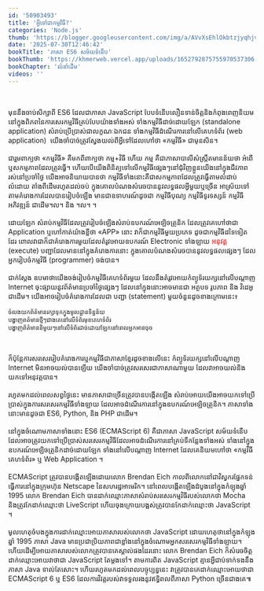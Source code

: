 ```yaml
---
id: '50903493'
title: 'អ្វី​ទៅ​ជា​កម្មវិធី?'
categories: 'Node.js'
thumb: 'https://blogger.googleusercontent.com/img/a/AVvXsEhlOkbtzjyqhjvdF5Ye2ofiX11L1zU-WK85MPsHIeZy51tXy-vvZGBR6Fik5ua0bOF_8shAe74etOxZOcp9TzJg73MwRHnYfjXvcpC-LIDSkA6xzaCRU4lOFDiVUeUy7QsT2dYVcRS7WXFS5ynetJQGIZxxmRE3gqdfuGOOPSg5VaR-WEUNPVo-7ac1'
date: '2025-07-30T12:46:42'
bookTitle: 'ភាសា​ ES6 សម័យ​ទំនើប'
bookThumb: 'https://khmerweb.vercel.app/uploads/1652792875755970537306-picture.jpg'
bookChapter: 'លំនាំ​ដើម'
videos: ''
---
```

<figure class="image"><img src="https://blogger.googleusercontent.com/img/a/AVvXsEhlOkbtzjyqhjvdF5Ye2ofiX11L1zU-WK85MPsHIeZy51tXy-vvZGBR6Fik5ua0bOF_8shAe74etOxZOcp9TzJg73MwRHnYfjXvcpC-LIDSkA6xzaCRU4lOFDiVUeUy7QsT2dYVcRS7WXFS5ynetJQGIZxxmRE3gqdfuGOOPSg5VaR-WEUNPVo-7ac1" alt=""></figure><p><br>មុន​នឹង​ចាប់​សិក្សា​ពី​ ES6 ដែល​ជា​​ភាសា​ JavaScript បែប​ទំនើបលឿន​ទាន់​ចិត្ត​​និង​កំពុង​ពេញ​និយម​នៅ​ក្នុង​ពិភព​នៃ​ការសេរកម្មវិធី​គ្រប់​បែបយ៉ាង​ទាំងអស់ ទាំង​កម្មវិធី​​ដាច់​ដោយ​ឡែក (standalone application) សំរាប់ប្រើប្រាស់​ជាលក្ខណៈ​ឯកជន ទាំងកម្មវិធី​ដំណើរការ​នៅ​លើ​គេហទំព័រ (web application) &nbsp;យើង​ចាំបាច់​ត្រូវ​ស្វែង​យល់​ពី​អ្វី​ទៅ​ដែល​ហៅ​ថា «កម្មវិធី» ជាមុន​សិន។<br><br>ជារួម​ពាក្យ​ថា​ «កម្មវិធី» គឺ​មក​ពី​ពាក្យ​ថា កម្ម+វិធី ហើយ​ កម្ម គឺ​ជា​ភាសា​បាលី​សំស្រ្កឹតមាន​ន័យ​ថា​ អំពើ ឬ​សកម្មភាព​ដែល​ត្រូវ​ធ្វើ។ ហើយ​បើ​យើង​ពិនិត្យ​ទៅ​លើកម្មវិធី​ផ្សេង​ៗ​នៅ​ជុំវិញ​ខ្លួន​យើង​នៅ​ក្នុង​ជីវភាព​រស់​នៅ​ប្រចាំ​ថ្ងៃ​ យើង​អាច​និយាយ​បាន​ថា កម្មវិធី​ទាំងនោះ​គឺ​ជា​សកម្មភាព​ដែល​​ត្រូវ​ធ្វើតាម​លំដាប់​លំដោយ តាំង​ពី​ដើម​រហូត​ដល់​ចប់​ ក្នុង​គោល​បំណង​សំរេច​បាន​នូវ​លទ្ធផល​អ្វី​មួយ​ឬ​ច្រើន អាស្រ័យ​ទៅ​តាម​គំរោង​ការ​ដែល​បាន​រៀបចំឡើង មាន​ជាឧទាហរណ៍​ដូចជា កម្មវិធី​បុណ្យ កម្មវិធី​ទូរទស្សន៍ កម្មវិធី​អភិវឌ្ឍន៍​ ជាដើម​។ល។ និង ។ល។ ។<br><br>ដោយឡែក សំរាប់​កម្មវិធី​ដែល​ត្រូវ​រៀបចំឡើង​​សំរាប់​ឧបករណ៍​អេឡិចត្រូនិក ដែល​ត្រូវ​គេហៅ​​ថា​ជា Application ឬ​ហៅ​កាត់​យ៉ាង​ខ្លី​ថា «APP» នោះ វា​ក៏​ជា​កម្មវិធី​មួយ​ប្រភេទ​ ដូច​ជា​កម្មវិធី​ដទៃ​ទៀត​​ដែរ ពោល​វា​ជា​ក៏​ជា​គំរោង​ការមួយដែល​តំរូវ​អោយ​ឧបករណ៍​ Electronic ទាំងឡាយ​<span style="color:hsl(0,75%,60%);"> <strong>អនុវត្ត​</strong></span> (execute) បញ្ជា​ដែល​មាន​នៅ​ក្នុង​គំរោងការ​នោះ ក្នុង​គោលបំណងសំរេច​បាន​នូវ​លទ្ធផល​ផ្សេង​ៗ ដែល​ អ្នក​រៀបចំ​កម្មវិធី (programmer) ចង់​បាន​។<br><br>ជាក់ស្តែង ឧបមា​ថា​យើង​ចង់​រៀបចំ​កម្មវិធី​គេហទំព័រមួយ​ ដែល​នឹង​តំរូវ​អោយ​​កំព្យូទ័រ​យក្សនៅ​លើ​បណ្តាញ Internet ចុះ​ផ្សាយនូវ​​ព័ត៌​មានប្រចាំ​ថ្ងៃ​ផ្សេង​ៗ ដែល​នៅ​ក្នុង​នោះ​អាច​មាន​ជា​ អត្ថបទ រូបភាព និង វិដេអូ​ជា​ដើម​។ យើង​អាច​រៀបចំ​គំរោងការ​ដែល​ជា​ បញ្ជា (statement)​ មួយ​ចំនួន​ដូច​ខាង​ក្រោម​នេះ៖&nbsp;</p><pre><code class="language-javascript">ចំលង​យក​ព័ត៌មាន​រក្សា​ទុកក្នុង​មូលដ្ឋាន​ទិន្នន័យ
បង្ហាញ​ពត៌មានថ្មី​ៗ​ជាងគេ​​នៅ​លើទំព័រ​មុខគេហទំព័រ
បង្ហាញ​ព័ត៌មាន​និមួយ​ៗនៅ​លើ​ទំព័រ​ដាច់​ដោយឡែក​នៅ​ពេល​អ្នកអាន​ចុច</code></pre><p>&nbsp;</p><p>ក៏ប៉ុន្តែ​ការសរសេរ​រៀប​គំរោងការ​ឬ​កម្មវិធី​ជា​ភាសា​ខ្មែរ​ដូច​ខាង​លើ​នេះ កំព្យូទ័រ​យក្ស​នៅ​លើ​បណ្តាញ​ Internet មិន​អាច​យល់​បាន​ឡើយ យើង​ចាំបាច់​ត្រូវ​សរសេរ​ជាភាសា​ណាមួយ​ ដែល​វា​អាច​យល់​និង​យក​ទៅ​អនុវត្ត​បាន​។&nbsp;<br><br>រហូត​មក​ដល់​ពេល​សព្វថ្ងៃ​នេះ មាន​ភាសា​ជាច្រើន​ត្រូវ​បាន​បង្កើត​ឡើង សំរាប់​អោយ​​យើង​អាច​យក​ទៅ​ប្រើប្រាស់​ក្នុង​ការសរសេរ​កម្មវិធី​ទាំងឡាយ ដែល​អាច​ដំណើរការ​នៅ​ក្នុង​ឧបករណ៍​អេឡិចត្រូនិក។ ភាសា​ទាំងនោះ​មាន​ដូចជា ES6, Python, និង PHP ជាដើម។<br><br>នៅ​ក្នុង​ចំណោម​ភាសា​ទាំងនោះ ES6 (ECMAScript 6) គឺជា​ភាសា JavaScript សម័យ​ទំនើប​ ដែល​អាច​ត្រូវ​យក​ទៅ​ប្រើប្រាស់​សរសេរ​កម្មវិធី​ដែល​អាច​​ដំណើរ​ការ​នៅ​គ្រប់​ទីកន្លែង​ទាំងអស់​ ទាំងនៅ​ក្នុង​ឧបករណ៍​អេឡិចត្រូនិក​ដាច់​ដោយឡែក​ ទាំងនៅ​លើបណ្តាញ​ Internet ដែល​គេ​និយម​ហៅ​ថា «កម្មវិធី​គេហទំព័រ» ឬ Web Application ។<br><br>ECMAScript ត្រូវ​បាន​បង្កើត​ឡើង​ដោយ​លោក Brendan Eich កាលពី​លោក​នៅ​ជា​វិស្វករ​​ផ្នែក​ទន់​ធ្វើការ​នៅ​ក្នុង​ក្រុមហ៊ុន Netscape នៃ​សហរដ្ឋ​អាមេរិក។ នៅ​ពេល​បង្កើត​ឡើង​ដំបូង​​នៅ​ក្នុង​កំឡុង​ឆ្នាំ 1995 លោក​ Brendan Eich បាន​ដាក់​ឈ្មោះ​ភាសា​សំរាប់​សរសេរ​កម្មវិធី​របស់​លោក​ថា​ Mocha និង​ត្រូវ​កែ​ដាក់​ឈ្មោះ​ថា LiveScript ហើយ​ចុង​ក្រោយ​បង្អស់​ត្រូវ​បាន​កែ​ដាក់ឈ្មោះ​​ថា JavaScript ។<br><br>មូលហេតុ​ចំបង​ក្នុង​ការដាក់​ឈ្មោះអោយ​ភាសា​របស់​លោក​ថា​ JavaScript ដោយ​ហេតុ​ថា​នៅ​ក្នុង​កំឡុង​ឆ្នាំ 1995 ភាសា Java មាន​ប្រជាប្រិយ​ភាព​ជាខ្លាំង​នៅ​ក្នុង​ចំណោម​អ្នក​សរសេរ​កម្មវិធី​ទាំងឡាយ​។ ហើយ​ដើម្បី​អោយ​ភាសារបស់​លោក​ត្រូវ​បាន​គេស្គាល់​ផង​ដែរ​នោះ លោក​ Brendan Eich ក៏​សំរេច​ចិត្ត​ដាក់​ឈ្មោះ​អោយ​វា​ថា​ជា​ JavaScript តែ​ម្តង​ទៅ​។ តាមការពិត JavaScript គ្មាន​​អ្វី​ជាប់​ទាក់ទង​នឹង​ភាសា Java ទាល់តែសោះ។ ហើយ​រហូតមក​ដល់​ពេល​បច្ចុប្បន្ន​នេះ វា​ត្រូវ​បាន​គេ​ដាក់​ឈ្មោះ​អោយ​ថា​ជា ECMAScript 6 ឬ ES6 ដែលការវិវត្ត​របស់​វា​​ទទួល​រង​នូវ​ឥទ្ធិពល​​ពី​ភាសា Python ច្រើន​ជាង​គេ​៕<br>&nbsp;</p><figure class="image"><img src="https://blogger.googleusercontent.com/img/a/AVvXsEiJnzfdYalqK0ufS_yirr2ZpkLaglR-r4GjlNrFq5XHjBxEf9oTN1PgIxv-Vdnwi5RkCRkFDW3E96n5INA-dRcLJX_9Tvi5k-hRXaXOTP0FLK7Zte_87y1RCpJnxES8CX8mxFHpMRlXXdj_68xTXChJlAvKF9ko6waKqgGfrigCujwMt27aqxr5VCkT" alt=""></figure>